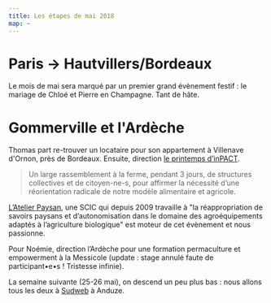 ```yaml
---
title: Les étapes de mai 2018
map: ~
---
```


# Paris → Hautvillers/Bordeaux

Le mois de mai sera marqué par un premier grand évènement festif : le mariage de Chloé et Pierre en Champagne. Tant de hâte.


# Gommerville et l'Ardèche

Thomas part re-trouver un locataire pour son appartement à Villenave d'Ornon, près de Bordeaux.
Ensuite, direction <a href="https://www.latelierpaysan.org/Le-printemps-d-InPACT-2018">le printemps d’inPACT</a>.

> Un large rassemblement à la ferme, pendant 3 jours, de structures collectives et de citoyen-ne-s, pour affirmer la nécessité d’une réorientation radicale de notre modèle alimentaire et agricole.

<a href="https://www.latelierpaysan.org/Qui-sommes-nous">L’Atelier Paysan</a>, une SCIC qui depuis 2009 travaille à "la réappropriation de savoirs paysans et d’autonomisation dans le domaine des agroéquipements adaptés à l’agriculture biologique" est moteur de cet évènement et nous passionne.

Pour Noémie, direction l’Ardèche pour une formation permaculture et empowerment à la Messicole (update : stage annulé faute de participant•e•s ! Tristesse infinie).

La semaine suivante (25-26 mai), on descend un peu plus bas : nous allons tous les deux à <a href="https://sudweb.fr/2018/">Sudweb</a> à Anduze.
